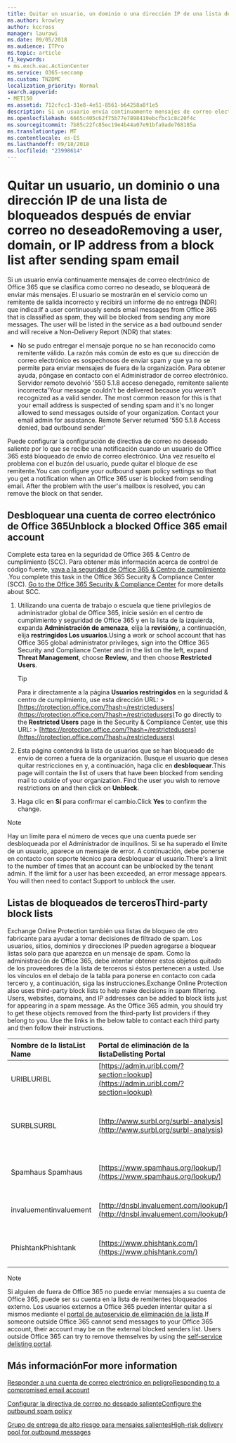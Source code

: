 ```yaml
---
title: Quitar un usuario, un dominio o una dirección IP de una lista de bloqueados después de enviar correo no deseado
ms.author: krowley
author: kccross
manager: laurawi
ms.date: 09/05/2018
ms.audience: ITPro
ms.topic: article
f1_keywords:
- ms.exch.eac.ActionCenter
ms.service: O365-seccomp
ms.custom: TN2DMC
localization_priority: Normal
search.appverid:
- MET150
ms.assetid: 712cfcc1-31e8-4e51-8561-b64258a8f1e5
description: Si un usuario envía continuamente mensajes de correo electrónico de Office 365 que se clasifica como correo no deseado, se bloqueará de enviar más mensajes.
ms.openlocfilehash: 6665c405c62f75b77e7898419ebcfbc1c8c20f4c
ms.sourcegitcommit: 7b85c22fc85ec19e4b44a07e91bfa9ade768185a
ms.translationtype: MT
ms.contentlocale: es-ES
ms.lasthandoff: 09/18/2018
ms.locfileid: "23998614"
---
```

# <a name="removing-a-user-domain-or-ip-address-from-a-block-list-after-sending-spam-email"></a><span data-ttu-id="41bc8-103">Quitar un usuario, un dominio o una dirección IP de una lista de bloqueados después de enviar correo no deseado</span><span class="sxs-lookup"><span data-stu-id="41bc8-103">Removing a user, domain, or IP address from a block list after sending spam email</span></span>

<span data-ttu-id="41bc8-p101">Si un usuario envía continuamente mensajes de correo electrónico de Office 365 que se clasifica como correo no deseado, se bloqueará de enviar más mensajes. El usuario se mostrarán en el servicio como un remitente de salida incorrecto y recibirá un informe de no entrega (NDR) que indica:</span><span class="sxs-lookup"><span data-stu-id="41bc8-p101">If a user continuously sends email messages from Office 365 that is classified as spam, they will be blocked from sending any more messages. The user will be listed in the service as a bad outbound sender and will receive a Non-Delivery Report (NDR) that states:</span></span>

- <span data-ttu-id="41bc8-p102">No se pudo entregar el mensaje porque no se han reconocido como remitente válido. La razón más común de esto es que su dirección de correo electrónico es sospechosos de enviar spam y que ya no se permite para enviar mensajes de fuera de la organización. Para obtener ayuda, póngase en contacto con el Administrador de correo electrónico.  Servidor remoto devolvió '550 5.1.8 acceso denegado, remitente saliente incorrecta'</span><span class="sxs-lookup"><span data-stu-id="41bc8-p102">Your message couldn't be delivered because you weren't recognized as a valid sender. The most common reason for this is that your email address is suspected of sending spam and it's no longer allowed to send messages outside of your organization. Contact your email admin for assistance.  Remote Server returned '550 5.1.8 Access denied, bad outbound sender'</span></span>

<span data-ttu-id="41bc8-p103">Puede configurar la configuración de directiva de correo no deseado saliente por lo que se recibe una notificación cuando un usuario de Office 365 está bloqueado de envío de correo electrónico. Una vez resuelto el problema con el buzón del usuario, puede quitar el bloque de ese remitente.</span><span class="sxs-lookup"><span data-stu-id="41bc8-p103">You can configure your outbound spam policy settings so that you get a notification when an Office 365 user is blocked from sending email. After the problem with the user's mailbox is resolved, you can remove the block on that sender.</span></span>
  
## <a name="unblock-a-blocked-office-365-email-account"></a><span data-ttu-id="41bc8-112">Desbloquear una cuenta de correo electrónico de Office 365</span><span class="sxs-lookup"><span data-stu-id="41bc8-112">Unblock a blocked Office 365 email account</span></span>

<span data-ttu-id="41bc8-p104">Complete esta tarea en la seguridad de Office 365 & Centro de cumplimiento (SCC). Para obtener más información acerca de control de código fuente, [vaya a la seguridad de Office 365 & Centro de cumplimiento](go-to-the-securitycompliance-center.md) .</span><span class="sxs-lookup"><span data-stu-id="41bc8-p104">You complete this task in the Office 365 Security & Compliance Center (SCC). [Go to the Office 365 Security & Compliance Center](go-to-the-securitycompliance-center.md) for more details about SCC.</span></span>

1. <span data-ttu-id="41bc8-115">Utilizando una cuenta de trabajo o escuela que tiene privilegios de administrador global de Office 365, inicie sesión en el centro de cumplimiento y seguridad de Office 365 y en la lista de la izquierda, expanda **Administración de amenaza**, elija la **revisión**y, a continuación, elija **restringidos Los usuarios**.</span><span class="sxs-lookup"><span data-stu-id="41bc8-115">Using a work or school account that has Office 365 global administrator privileges, sign into the Office 365 Security and Compliance Center and in the list on the left, expand **Threat Management**, choose **Review**, and then choose **Restricted Users**.</span></span>
    
    > [!TIP]
    > <span data-ttu-id="41bc8-116">Para ir directamente a la página **Usuarios restringidos** en la seguridad &amp; centro de cumplimiento, use esta dirección URL: >[https://protection.office.com/?hash=/restrictedusers](https://protection.office.com/?hash=/restrictedusers)</span><span class="sxs-lookup"><span data-stu-id="41bc8-116">To go directly to the **Restricted Users** page in the Security &amp; Compliance Center, use this URL: > [https://protection.office.com/?hash=/restrictedusers](https://protection.office.com/?hash=/restrictedusers)</span></span>

2. <span data-ttu-id="41bc8-p105">Esta página contendrá la lista de usuarios que se han bloqueado de envío de correo a fuera de la organización.  Busque el usuario que desea quitar restricciones en y, a continuación, haga clic en **desbloquear**.</span><span class="sxs-lookup"><span data-stu-id="41bc8-p105">This page will contain the list of users that have been blocked from sending mail to outside of your organization.  Find the user you wish to remove restrictions on and then click on **Unblock**.</span></span>

3. <span data-ttu-id="41bc8-119">Haga clic en **Sí** para confirmar el cambio.</span><span class="sxs-lookup"><span data-stu-id="41bc8-119">Click **Yes** to confirm the change.</span></span> 
    
> [!NOTE]
> <span data-ttu-id="41bc8-p106">Hay un límite para el número de veces que una cuenta puede ser desbloqueada por el Administrador de inquilinos. Si se ha superado el límite de un usuario, aparece un mensaje de error. A continuación, debe ponerse en contacto con soporte técnico para desbloquear el usuario.</span><span class="sxs-lookup"><span data-stu-id="41bc8-p106">There's a limit to the number of times that an account can be unblocked by the tenant admin. If the limit for a user has been exceeded, an error message appears. You will then need to contact Support to unblock the user.</span></span>
  
## <a name="third-party-block-lists"></a><span data-ttu-id="41bc8-122">Listas de bloqueados de terceros</span><span class="sxs-lookup"><span data-stu-id="41bc8-122">Third-party block lists</span></span>

<span data-ttu-id="41bc8-p107">Exchange Online Protection también usa listas de bloqueo de otro fabricante para ayudar a tomar decisiones de filtrado de spam. Los usuarios, sitios, dominios y direcciones IP pueden agregarse a bloquear listas solo para que aparezca en un mensaje de spam. Como la administración de Office 365, debe intentar obtener estos objetos quitado de los proveedores de la lista de terceros si éstos pertenecen a usted. Use los vínculos en el debajo de la tabla para ponerse en contacto con cada tercero y, a continuación, siga las instrucciones.</span><span class="sxs-lookup"><span data-stu-id="41bc8-p107">Exchange Online Protection also uses third-party block lists to help make decisions in spam filtering. Users, websites, domains, and IP addresses can be added to block lists just for appearing in a spam message. As the Office 365 admin, you should try to get these objects removed from the third-party list providers if they belong to you. Use the links in the below table to contact each third party and then follow their instructions.</span></span>

|<span data-ttu-id="41bc8-127">**Nombre de la lista**</span><span class="sxs-lookup"><span data-stu-id="41bc8-127">**List Name**</span></span>|<span data-ttu-id="41bc8-128">**Portal de eliminación de la lista**</span><span class="sxs-lookup"><span data-stu-id="41bc8-128">**Delisting Portal**</span></span>|<span data-ttu-id="41bc8-129">**Más información**</span><span class="sxs-lookup"><span data-stu-id="41bc8-129">**For more information**</span></span>|
|:-----|:-----|:-----|
|<span data-ttu-id="41bc8-130">URIBL</span><span class="sxs-lookup"><span data-stu-id="41bc8-130">URIBL</span></span>  <br/> |[https://admin.uribl.com/?section=lookup](https://admin.uribl.com/?section=lookup) <br/> |[<span data-ttu-id="41bc8-131">Sitio Web URIBL</span><span class="sxs-lookup"><span data-stu-id="41bc8-131">URIBL website </span></span>](https://uribl.com/) <br/> |
|<span data-ttu-id="41bc8-132">SURBL</span><span class="sxs-lookup"><span data-stu-id="41bc8-132">SURBL</span></span>  <br/> |[http://www.surbl.org/surbl-analysis](http://www.surbl.org/surbl-analysis) <br/> |[<span data-ttu-id="41bc8-133">Presentación de datos de reputación de URI SURBL</span><span class="sxs-lookup"><span data-stu-id="41bc8-133">Introducing SURBL URI reputation data</span></span>](http://www.surbl.org/) <br/> |
|<span data-ttu-id="41bc8-134">Spamhaus </span><span class="sxs-lookup"><span data-stu-id="41bc8-134">Spamhaus</span></span>  <br/> |[https://www.spamhaus.org/lookup/](https://www.spamhaus.org/lookup/) <br/> |[<span data-ttu-id="41bc8-135">Descripción de filtrado de DNSBL</span><span class="sxs-lookup"><span data-stu-id="41bc8-135">Understanding DNSBL Filtering</span></span>](https://www.spamhaus.org/whitepapers/dnsbl_function/) <br/> |
|<span data-ttu-id="41bc8-136">invaluement</span><span class="sxs-lookup"><span data-stu-id="41bc8-136">invaluement</span></span>  <br/> |[http://dnsbl.invaluement.com/lookup/](http://dnsbl.invaluement.com/lookup/) <br/> |[<span data-ttu-id="41bc8-137">lista de lista contra correo no deseado</span><span class="sxs-lookup"><span data-stu-id="41bc8-137">invaluement anti-spam list</span></span>](http://dnsbl.invaluement.com/) <br/> |
|<span data-ttu-id="41bc8-138">Phishtank</span><span class="sxs-lookup"><span data-stu-id="41bc8-138">Phishtank</span></span>  <br/> |[https://www.phishtank.com/](https://www.phishtank.com/) <br/> |[<span data-ttu-id="41bc8-139">PhishTank preguntas más frecuentes</span><span class="sxs-lookup"><span data-stu-id="41bc8-139">PhishTank FAQ</span></span>](https://www.phishtank.com/faq.php) <br/> |

> [!NOTE]
> <span data-ttu-id="41bc8-p108">Si alguien de fuera de Office 365 no puede enviar mensajes a su cuenta de Office 365, puede ser su cuenta en la lista de remitentes bloqueados externo. Los usuarios externos a Office 365 pueden intentar quitar a sí mismos mediante el [portal de autoservicio de eliminación de la lista](https://docs.microsoft.com/en-us/office365/SecurityCompliance/use-the-delist-portal-to-remove-yourself-from-the-office-365-blocked-senders-lis).</span><span class="sxs-lookup"><span data-stu-id="41bc8-p108">If someone outside Office 365 cannot send messages to your Office 365 account, their account may be on the external blocked senders list. Users outside Office 365 can try to remove themselves by using the [self-service delisting portal](https://docs.microsoft.com/en-us/office365/SecurityCompliance/use-the-delist-portal-to-remove-yourself-from-the-office-365-blocked-senders-lis).</span></span> 

## <a name="for-more-information"></a><span data-ttu-id="41bc8-142">Más información</span><span class="sxs-lookup"><span data-stu-id="41bc8-142">For more information</span></span>

[<span data-ttu-id="41bc8-143">Responder a una cuenta de correo electrónico en peligro</span><span class="sxs-lookup"><span data-stu-id="41bc8-143">Responding to a compromised email account</span></span>](responding-to-a-compromised-email-account.md)

[<span data-ttu-id="41bc8-144">Configurar la directiva de correo no deseado saliente</span><span class="sxs-lookup"><span data-stu-id="41bc8-144">Configure the outbound spam policy</span></span>](configure-the-outbound-spam-policy.md)
  
[<span data-ttu-id="41bc8-145">Grupo de entrega de alto riesgo para mensajes salientes</span><span class="sxs-lookup"><span data-stu-id="41bc8-145">High-risk delivery pool for outbound messages</span></span>](high-risk-delivery-pool-for-outbound-messages.md)

  

  


